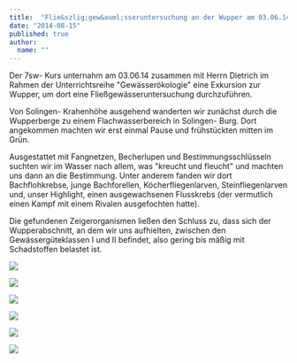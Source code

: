 ```yaml
---
title:  "Flie&szlig;gew&auml;sseruntersuchung an der Wupper am 03.06.14"
date: "2014-08-15"
published: true
author:
  name: ""
---
```


Der 7sw- Kurs unternahm am 03.06.14 zusammen mit Herrn Dietrich im Rahmen der Unterrichtsreihe "Gew&auml;sser&ouml;kologie" eine Exkursion zur Wupper, um dort eine Flie&szlig;gew&auml;sseruntersuchung durchzuf&uuml;hren.

Von Solingen- Krahenh&ouml;he ausgehend wanderten wir zun&auml;chst durch die Wupperberge zu einem Flachwasserbereich in Solingen- Burg. Dort angekommen machten wir erst einmal Pause und fr&uuml;hst&uuml;ckten mitten im Gr&uuml;n.

Ausgestattet mit Fangnetzen, Becherlupen und Bestimmungsschl&uuml;sseln suchten wir im Wasser nach allem, was "kreucht und fleucht" und machten uns dann an die Bestimmung. Unter anderem fanden wir dort Bachflohkrebse, junge Bachforellen, K&ouml;cherfliegenlarven, Steinfliegenlarven und, unser Highlight, einen ausgewachsenen Flusskrebs (der vermutlich einen Kampf mit einem Rivalen ausgefochten hatte). 

Die gefundenen Zeigerorganismen lie&szlig;en den Schluss zu, dass sich der Wupperabschnitt, an dem wir uns aufhielten, zwischen den Gew&auml;sserg&uuml;teklassen I und II befindet, also gering bis m&auml;&szlig;ig mit Schadstoffen belastet ist. 

<p><img src="img/2014/06/03/20140603_fliessgewaesser_1.jpg"></p>
<p><img src="img/2014/06/03/20140603_fliessgewaesser_2.jpg"></p>
<p><img src="img/2014/06/03/20140603_fliessgewaesser_3.jpg"></p>
<p><img src="img/2014/06/03/20140603_fliessgewaesser_4.jpg"></p>
<p><img src="img/2014/06/03/20140603_fliessgewaesser_5.jpg"></p>
<p><img src="img/2014/06/03/20140603_fliessgewaesser_6.jpg"></p>
